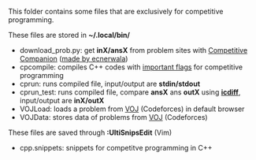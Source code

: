 This folder contains some files that are exclusively for competitive programming.<br>

These files are stored in <b>~/.local/bin/</b>
* download_prob.py: get <b>inX/ansX</b> from problem sites with <a href="https://github.com/jmerle/competitive-companion">Competitive Companion</a> (<a href="https://gist.github.com/ecnerwala/ffc9b8c3f61e87ca043393a135d7794d">made by ecnerwala</a>)
* cpcompile: compiles C++ codes with <a href="https://codeforces.com/blog/entry/15547">important flags</a> for competitive programming
* cprun: runs compiled file, input/output are <b>stdin/stdout</b>
* cprun_test: runs compiled file, compare <b>ansX</b> ans <b>outX</b> using <a href="https://github.com/jeffkaufman/icdiff"><b>icdiff</b></a>, input/output are <b>inX/outX</b>
* VOJLoad: loads a problem from <a href="https://vnoi.info/problems/list/">VOJ</a> (Codeforces) in default browser
* VOJData: stores data of problems from <a href="https://vnoi.info/problems/list/">VOJ</a> (Codeforces)

These files are saved through <b>:UltiSnipsEdit</b> (Vim)
* cpp.snippets: snippets for competitve programming in C++

